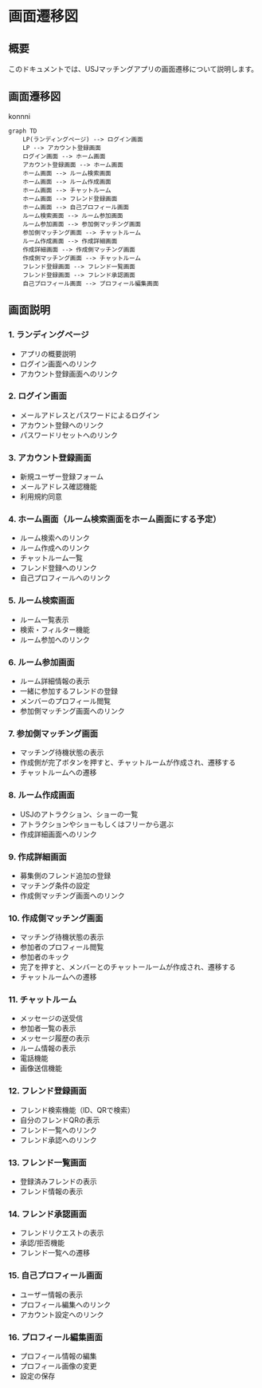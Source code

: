 # 画面遷移図

## 概要
このドキュメントでは、USJマッチングアプリの画面遷移について説明します。


## 画面遷移図

konnni


```mermaid
graph TD
	LP(ランディングページ) --> ログイン画面
	LP --> アカウント登録画面
	ログイン画面 --> ホーム画面
	アカウント登録画面 --> ホーム画面
	ホーム画面 --> ルーム検索画面
	ホーム画面 --> ルーム作成画面
	ホーム画面 --> チャットルーム
	ホーム画面 --> フレンド登録画面
	ホーム画面 --> 自己プロフィール画面
	ルーム検索画面 --> ルーム参加画面
	ルーム参加画面 --> 参加側マッチング画面
	参加側マッチング画面 --> チャットルーム
	ルーム作成画面 --> 作成詳細画面
	作成詳細画面 --> 作成側マッチング画面
	作成側マッチング画面 --> チャットルーム
	フレンド登録画面 --> フレンド一覧画面
	フレンド登録画面 --> フレンド承認画面
	自己プロフィール画面 --> プロフィール編集画面
```

## 画面説明

### 1. ランディングページ
- アプリの概要説明
- ログイン画面へのリンク
- アカウント登録画面へのリンク

### 2. ログイン画面
- メールアドレスとパスワードによるログイン
- アカウント登録へのリンク
- パスワードリセットへのリンク

### 3. アカウント登録画面
- 新規ユーザー登録フォーム
- メールアドレス確認機能
- 利用規約同意

### 4. ホーム画面（ルーム検索画面をホーム画面にする予定）
- ルーム検索へのリンク
- ルーム作成へのリンク
- チャットルーム一覧
- フレンド登録へのリンク
- 自己プロフィールへのリンク

### 5. ルーム検索画面
- ルーム一覧表示
- 検索・フィルター機能
- ルーム参加へのリンク

### 6. ルーム参加画面
- ルーム詳細情報の表示
- 一緒に参加するフレンドの登録
- メンバーのプロフィール閲覧
- 参加側マッチング画面へのリンク

### 7. 参加側マッチング画面
- マッチング待機状態の表示
- 作成側が完了ボタンを押すと、チャットルームが作成され、遷移する
- チャットルームへの遷移

### 8. ルーム作成画面
- USJのアトラクション、ショーの一覧
- アトラクションやショーもしくはフリーから選ぶ
- 作成詳細画面へのリンク

### 9. 作成詳細画面
- 募集側のフレンド追加の登録
- マッチング条件の設定
- 作成側マッチング画面へのリンク

### 10. 作成側マッチング画面
- マッチング待機状態の表示
- 参加者のプロフィール閲覧
- 参加者のキック
- 完了を押すと、メンバーとのチャットールームが作成され、遷移する
- チャットルームへの遷移

### 11. チャットルーム
- メッセージの送受信
- 参加者一覧の表示
- メッセージ履歴の表示
- ルーム情報の表示
- 電話機能
- 画像送信機能

### 12. フレンド登録画面
- フレンド検索機能（ID、QRで検索）
- 自分のフレンドQRの表示
- フレンド一覧へのリンク
- フレンド承認へのリンク

### 13. フレンド一覧画面
- 登録済みフレンドの表示
- フレンド情報の表示

### 14. フレンド承認画面
- フレンドリクエストの表示
- 承認/拒否機能
- フレンド一覧への遷移

### 15. 自己プロフィール画面
- ユーザー情報の表示
- プロフィール編集へのリンク
- アカウント設定へのリンク

### 16. プロフィール編集画面
- プロフィール情報の編集
- プロフィール画像の変更
- 設定の保存

